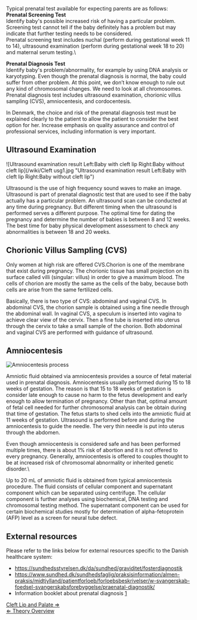 Typical prenatal test available for expecting parents are as follows:\
 **Prenatal Screening Test**\
Identify baby's possible increased risk of having a particular problem.
Screening test cannot tell if the baby definitely has a problem but may
indicate that further testing needs to be considered.\
Prenatal screening test includes nuchal (perform during gestational week
11 to 14), ultrasound examination (perform during gestational week 18 to
20) and maternal serum testing.\

**Prenatal Diagnosis Test**\
Identify baby's problem/abnormality, for example by using DNA analysis
or karyotyping. Even though the prenatal diagnosis is normal, the baby
could suffer from other problem. At this point, we don’t know enough to
rule out any kind of chromosomal changes. We need to look at all
chromosomes.\
Prenatal diagnosis test includes ultrasound examination, chorionic
villus sampling (CVS), amniocentesis, and cordocentesis.

In Denmark, the choice and risk of the prenatal diagnosis test must be
explained clearly to the patient to allow the patient to consider the
best option for her. Increase emphasis on quality assurance and control
of professional services, including information is very important.

Ultrasound Examination
----------------------

![Ultrasound examination result Left:Baby with cleft lip Right:Baby
without cleft
lip](/wiki/Cleft usg1.jpg "Ultrasound examination result Left:Baby with cleft lip Right:Baby without cleft lip")

Ultrasound is the use of high frequency sound waves to make an image.
Ultrasound is part of prenatal diagnostic test that are used to see if
the baby actually has a particular problem. An ultrasound scan can be
conducted at any time during pregnancy. But different timing when the
ultrasound is performed serves a different purpose. The optimal time for
dating the pregnancy and determine the number of babies is between 8 and
12 weeks. The best time for baby physical development assessment to
check any abnormalities is between 18 and 20 weeks.

Chorionic Villus Sampling (CVS)
-------------------------------

Only women at high risk are offered CVS.Chorion is one of the membrane
that exist during pregnancy. The chorionic tissue has small projection
on its surface called villi (singular: villus) in order to give a
maximum blood. The cells of chorion are mostly the same as the cells of
the baby, because both cells are arise from the same fertilized cells.

Basically, there is two type of CVS: abdominal and vaginal CVS. In
abdominal CVS, the chorion sample is obtained using a fine needle
through the abdominal wall. In vaginal CVS, a speculum is inserted into
vagina to achieve clear view of the cervix. Then a fine tube is inserted
into uterus through the cervix to take a small sample of the chorion.
Both abdominal and vaginal CVS are performed with guidance of
ultrasound.

Amniocentesis
-------------

![Amniocentesis process](/wiki/Amniocentesis.jpg "Amniocentesis process")

Amniotic fluid obtained via amniocentesis provides a source of fetal
material used in prenatal diagnosis. Amniocentesis usually performed
during 15 to 18 weeks of gestation. The reason is that 15 to 18 weeks of
gestation is consider late enough to cause no harm to the fetus
development and early enough to allow termination of pregnancy. Other
than that, optimal amount of fetal cell needed for further chromosomal
analysis can be obtain during that time of gestation. The fetus starts
to shed cells into the amniotic fluid at 11 weeks of gestation.
Ultrasound is performed before and during the amniocentesis to guide the
needle. The very thin needle is put into uterus through the abdomen.

Even though amniocentesis is considered safe and has been performed
multiple times, there is about 1% risk of abortion and it is not offered
to every pregnancy. Generally, amniocentesis is offered to couples
thought to be at increased risk of chromosomal abnormality or inherited
genetic disorder.\

Up to 20 mL of amniotic fluid is obtained from typical amniocentesis
procedure. The fluid consists of cellular component and supernatant
component which can be separated using centrifuge. The cellular
component is further analyses using biochemical, DNA testing and
chromosomal testing method. The supernatant component can be used for
certain biochemical studies mostly for determination of
alpha-fetoprotein (AFP) level as a screen for neural tube defect.

External resources
------------------

Please refer to the links below for external resources specific to the
Danish healthcare system:

-   <https://sundhedsstyrelsen.dk/da/sundhed/graviditet/fosterdiagnostik>
-   <https://www.sundhed.dk/sundhedsfaglig/praksisinformation/almen-praksis/midtjylland/patientforloeb/forloebsbeskrivelser/w-svangerskab-foedsel-svangerskabsforebyggelse/praenatal-diagnostik/>
-   Information booklet about prenatal diagnosis
    [1](http://sundhedsstyrelsen.dk/publ/Publ2004/Informeret_valg.pdf)

[ Cleft Lip and Palate ⇒](/wiki/Cleft_Lip_and_Palate "wikilink")\
[ ⇐ Theory Overview](/wiki/Cytogenetics "wikilink")


